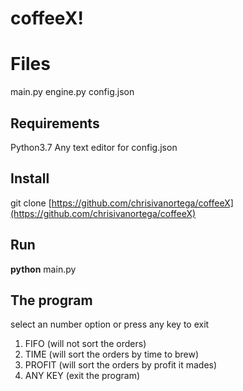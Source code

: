 # coffeeX!

# Files

main.py
engine.py
config.json

## Requirements 
Python3.7 
Any text editor for config.json

## Install
git clone [https://github.com/chrisivanortega/coffeeX](https://github.com/chrisivanortega/coffeeX)

## Run

 **python** main.py

## The program
select an number option or press any key to exit

 1. FIFO (will not sort the orders)
 2. TIME (will sort the orders by time to brew)
 3. PROFIT (will sort the orders by profit it mades)
 4. ANY KEY  (exit the program)
